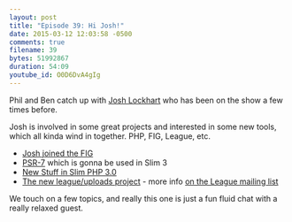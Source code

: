 ```yaml
---
layout: post
title: "Episode 39: Hi Josh!"
date: 2015-03-12 12:03:58 -0500
comments: true
filename: 39
bytes: 51992867
duration: 54:09
youtube_id: O0D6DvA4gIg
---
```


Phil and Ben catch up with [Josh Lockhart](https://twitter.com/codeguy) who has been on the show a few times before.

Josh is involved in some great projects and interested in some new tools, which all kinda wind in together. PHP, FIG, League, etc.

* [Josh joined the FIG](https://groups.google.com/forum/#!topic/php-fig/E3H6sUjonCk)
* [PSR-7](https://mwop.net/blog/2015-01-08-on-http-middleware-and-psr-7.html) which is gonna be used in Slim 3
* [New Stuff in Slim PHP 3.0](http://www.slimframework.com/2015/02/11/whats-up-with-version-3.html)
* [The new league/uploads project](https://github.com/thephpleague/uploads) - more info [on the League mailing list](https://groups.google.com/forum/#!searchin/thephpleague/uploads/thephpleague/pW4oapw9u-U/Ivv2EqGYLe4J)

We touch on a few topics, and really this one is just a fun fluid chat with a really relaxed guest.
